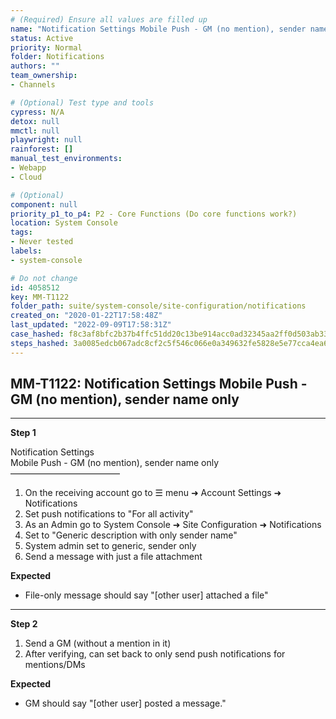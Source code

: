 ```yaml
---
# (Required) Ensure all values are filled up
name: "Notification Settings Mobile Push - GM (no mention), sender name only"
status: Active
priority: Normal
folder: Notifications
authors: ""
team_ownership: 
- Channels

# (Optional) Test type and tools
cypress: N/A
detox: null
mmctl: null
playwright: null
rainforest: []
manual_test_environments: 
- Webapp
- Cloud

# (Optional)
component: null
priority_p1_to_p4: P2 - Core Functions (Do core functions work?)
location: System Console
tags: 
- Never tested
labels: 
- system-console

# Do not change
id: 4058512
key: MM-T1122
folder_path: suite/system-console/site-configuration/notifications
created_on: "2020-01-22T17:58:48Z"
last_updated: "2022-09-09T17:58:31Z"
case_hashed: f8c3af8bfc2b37b4ffc51dd20c13be914acc0ad32345aa2ff0d503ab333181807d2de43ca59bed73137988f2803c6378
steps_hashed: 3a0085edcb067adc8cf2c5f546c066e0a349632fe5828e5e77cca4ea66a8f4a20c51cdf18b066e03973162d3a9f1a62c
---
```


## MM-T1122: Notification Settings Mobile Push - GM (no mention), sender name only

---

**Step 1**

Notification Settings\
Mobile Push - GM (no mention), sender name only\
–––––––––––––––––––––––––

1. On the receiving account go to ☰ menu ➜ Account Settings ➜ Notifications
2. Set push notifications to "For all activity"
3. As an Admin go to System Console ➜ Site Configuration ➜ Notifications
4. Set to "Generic description with only sender name"
5. System admin set to generic, sender only
6. Send a message with just a file attachment

**Expected**

- File-only message should say "\[other user] attached a file"

---

**Step 2**

1. Send a GM (without a mention in it)
2. After verifying, can set back to only send push notifications for mentions/DMs

**Expected**

- GM should say "\[other user] posted a message."
